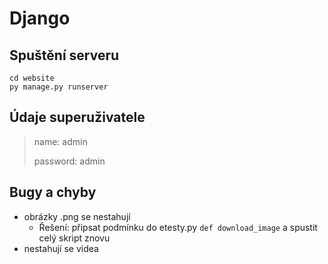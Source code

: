 # Django

## Spuštění serveru
    cd website
    py manage.py runserver

## Údaje superuživatele

>name: admin
>
>password: admin

## Bugy a chyby

- obrázky .png se nestahují
    - Řešení: připsat podmínku do etesty.py ```def download_image``` a spustit celý skript znovu
- nestahují se videa